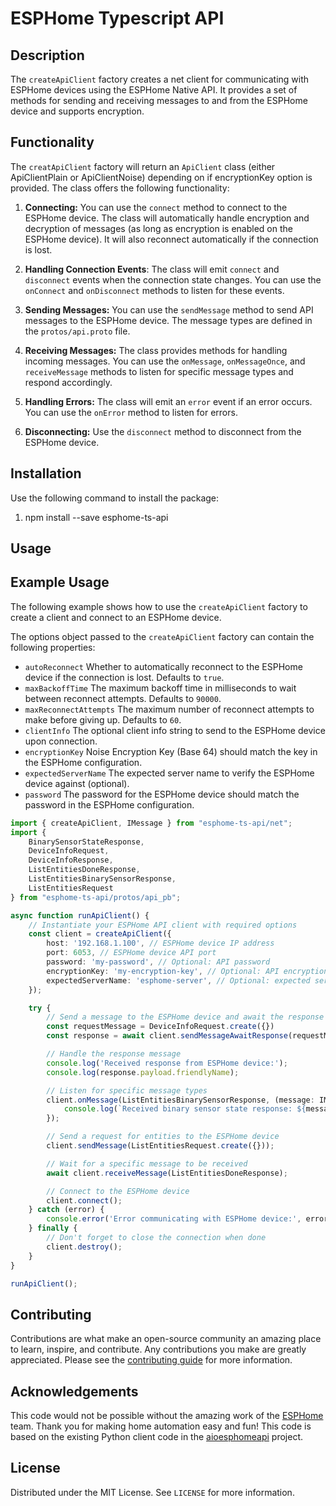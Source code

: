 # ESPHome Typescript API

## Description

The `createApiClient` factory creates a net client for communicating with ESPHome devices using the ESPHome Native API.
It provides a set of methods for sending and receiving messages to and from the ESPHome device and supports encryption.

## Functionality

The `creatApiClient` factory will return an `ApiClient` class (either ApiClientPlain or ApiClientNoise) depending on
if encryptionKey option is provided. The class offers the following functionality:

1. **Connecting:** You can use the `connect` method to connect to the ESPHome device. The class will automatically
   handle encryption and decryption of messages (as long as encryption is enabled on the ESPHome device). It will also
   reconnect automatically if the connection is lost.

2. **Handling Connection Events**: The class will emit `connect` and `disconnect` events when the connection state
   changes. You can use the `onConnect` and `onDisconnect` methods to listen for these events.

3. **Sending Messages:** You can use the `sendMessage` method to send API messages to the ESPHome device. The message
   types are defined in the `protos/api.proto` file.

4. **Receiving Messages:** The class provides methods for handling incoming messages. You can use
   the `onMessage`, `onMessageOnce`, and `receiveMessage` methods to listen for specific message types and respond
   accordingly.

5. **Handling Errors:** The class will emit an `error` event if an error occurs. You can use the `onError` method to
   listen for errors.

6. **Disconnecting:** Use the `disconnect` method to disconnect from the ESPHome device.

## Installation

Use the following command to install the package:

1. npm install --save esphome-ts-api

## Usage

## Example Usage

The following example shows how to use the `createApiClient` factory to create a client and connect to an ESPHome
device.

The options object passed to the `createApiClient` factory can contain the following properties:

- `autoReconnect` Whether to automatically reconnect to the ESPHome device if the connection is lost. Defaults to
  `true`.
- `maxBackoffTime` The maximum backoff time in milliseconds to wait between reconnect attempts. Defaults to `90000`.
- `maxReconnectAttempts` The maximum number of reconnect attempts to make before giving up. Defaults to `60`.
- `clientInfo` The optional client info string to send to the ESPHome device upon connection.
- `encryptionKey` Noise Encryption Key (Base 64) should match the key in the ESPHome configuration.
- `expectedServerName` The expected server name to verify the ESPHome device against (optional).
- `password` The password for the ESPHome device should match the password in the ESPHome configuration.

```typescript
import { createApiClient, IMessage } from "esphome-ts-api/net";
import {
    BinarySensorStateResponse,
    DeviceInfoRequest,
    DeviceInfoResponse,
    ListEntitiesDoneResponse,
    ListEntitiesBinarySensorResponse,
    ListEntitiesRequest
} from "esphome-ts-api/protos/api_pb";

async function runApiClient() {
    // Instantiate your ESPHome API client with required options
    const client = createApiClient({
        host: '192.168.1.100', // ESPHome device IP address
        port: 6053, // ESPHome device API port
        password: 'my-password', // Optional: API password
        encryptionKey: 'my-encryption-key', // Optional: API encryption key
        expectedServerName: 'esphome-server', // Optional: expected server name for verification
    });

    try {
        // Send a message to the ESPHome device and await the response
        const requestMessage = DeviceInfoRequest.create({})
        const response = await client.sendMessageAwaitResponse(requestMessage, DeviceInfoResponse);

        // Handle the response message
        console.log('Received response from ESPHome device:');
        console.log(response.payload.friendlyName);

        // Listen for specific message types
        client.onMessage(ListEntitiesBinarySensorResponse, (message: IMessage<ListEntitiesBinarySensorResponse>) => {
            console.log(`Received binary sensor state response: ${message.payload.key} = ${message.payload.state}`);
        });

        // Send a request for entities to the ESPHome device
        client.sendMessage(ListEntitiesRequest.create({}));

        // Wait for a specific message to be received
        await client.receiveMessage(ListEntitiesDoneResponse);

        // Connect to the ESPHome device
        client.connect();
    } catch (error) {
        console.error('Error communicating with ESPHome device:', error);
    } finally {
        // Don't forget to close the connection when done
        client.destroy();
    }
}

runApiClient();
```

## Contributing

Contributions are what make an open-source community an amazing place to learn, inspire, and contribute. Any
contributions you make are greatly appreciated. Please see the [contributing guide](CONTRIBUTING.md) for more
information.

## Acknowledgements

This code would not be possible without the amazing work of the [ESPHome](https://esphome.io/) team. Thank you for
making home automation easy and fun! This code is based on the existing Python client code in the
[aioesphomeapi](https://github.com/esphome/aioesphomeapi) project.

## License

Distributed under the MIT License. See `LICENSE` for more information.
